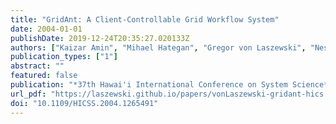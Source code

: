 ```yaml
---
title: "GridAnt: A Client-Controllable Grid Workflow System"
date: 2004-01-01
publishDate: 2019-12-24T20:35:27.020133Z
authors: ["Kaizar Amin", "Mihael Hategan", "Gregor von Laszewski", "Nestor J. Zaluzec", "Shawn Hampton", "Albert Rossi"]
publication_types: ["1"]
abstract: ""
featured: false
publication: "*37th Hawai'i International Conference on System Science*"
url_pdf: "https://laszewski.github.io/papers/vonLaszewski-gridant-hics.pdf"
doi: "10.1109/HICSS.2004.1265491"
---
```


